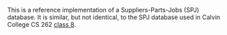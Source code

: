 This is a reference implementation of a Suppliers-Parts-Jobs (SPJ) database.
It is similar, but not identical, to the SPJ database used in Calvin College
CS 262 [class 8](https://cs.calvin.edu/courses/cs/262/kvlinden/08is/class.html).